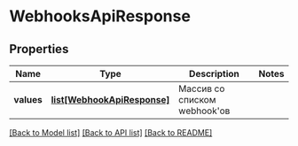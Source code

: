 # WebhooksApiResponse

## Properties
Name | Type | Description | Notes
------------ | ------------- | ------------- | -------------
**values** | [**list[WebhookApiResponse]**](WebhookApiResponse.md) | Массив со списком webhook&#x27;ов | 

[[Back to Model list]](../README.md#documentation-for-models) [[Back to API list]](../README.md#documentation-for-api-endpoints) [[Back to README]](../README.md)

